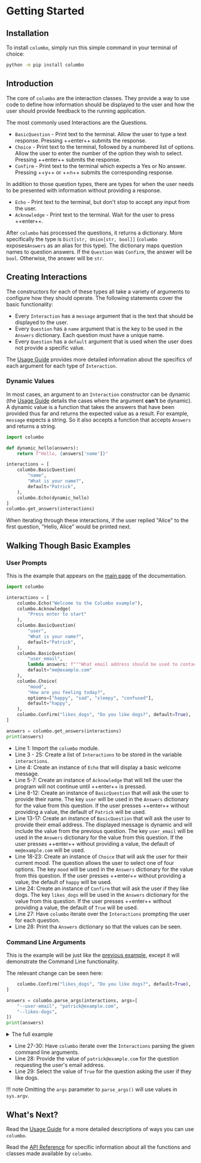 # Getting Started

## Installation

To install `columbo`, simply run this simple command in your terminal of choice:

```bash
python -m pip install columbo
```

## Introduction

The core of `columbo` are the interaction classes. They provide a way to use code to define how information should be
displayed to the user and how the user should provide feedback to the running application.

The most commonly used Interactions are the Questions.

* `BasicQuestion` - Print text to the terminal. Allow the user to type a text response. Pressing ++enter++ submits the
    response.
* `Choice` - Print text to the terminal, followed by a numbered list of options. Allow the user to enter the number
    of the option they wish to select. Pressing ++enter++ submits the response.
* `Confirm` - Print text to the terminal which expects a Yes or No answer. Pressing ++y++ or ++n++ submits the
    corresponding response.

In addition to those question types, there are types for when the user needs to be presented with information without
providing a response.

* `Echo` - Print text to the terminal, but don't stop to accept any input from the user.
* `Acknowledge` - Print text to the terminal. Wait for the user to press ++enter++.

After `columbo` has processed the questions, it returns a dictionary. More specifically the type is
`Dict[str, Union[str, bool]]` (`columbo` exposes`Answers` as an alias for this type). The dictionary maps question names
to question answers. If the `Question` was `Confirm`, the answer will be `bool`. Otherwise, the answer will be `str`.

## Creating Interactions

The constructors for each of these types all take a variety of arguments to configure how they should operate. The
following statements cover the basic functionality:

* Every `Interaction`  has a `message` argument that is the text that should be displayed to the user.
* Every `Question` has a `name` argument that is the key to be used in the `Answers` dictionary. Each question must have
    a unique name.
* Every `Question` has a `default` argument that is used when the user does not provide a specific value.

The [Usage Guide][usage-guide] provides more detailed information about the specifics of each argument for each type of
`Interaction`.

### Dynamic Values

In most cases, an argument to an `Interaction` constructor can be dynamic (the [Usage Guide][usage-guide] details the
cases where the argument **can't** be dynamic). A dynamic value is a function that takes the answers that have been
provided thus far and returns the expected value as a result. For example, `message` expects a string. So it also
accepts a function that accepts `Answers` and returns a string.

```python
import columbo

def dynamic_hello(answers):
    return f"Hello, {answers['name']}"

interactions = [
    columbo.BasicQuestion(
        "name",
        "What is your name?",
        default="Patrick",
    ),
    columbo.Echo(dynamic_hello)
]
columbo.get_answers(interactions)
```

When iterating through these interactions, if the user replied "Alice" to the first question, "Hello, Alice" would be
printed next.

## Walking Though Basic Examples

### User Prompts

This is the example that appears on the [main page][docs-main] of the documentation.

```python linenums="1"
import columbo

interactions = [
    columbo.Echo("Welcome to the Columbo example"),
    columbo.Acknowledge(
        "Press enter to start"
    ),
    columbo.BasicQuestion(
        "user",
        "What is your name?",
        default="Patrick",
    ),
    columbo.BasicQuestion(
        "user_email",
        lambda answers: f"""What email address should be used to contact {answers["user"]}?""",
        default="me@example.com"
    ),
    columbo.Choice(
        "mood",
        "How are you feeling today?",
        options=["happy", "sad", "sleepy", "confused"],
        default="happy",
    ),
    columbo.Confirm("likes_dogs", "Do you like dogs?", default=True),
]

answers = columbo.get_answers(interactions)
print(answers)
```

* Line 1: Import the `columbo` module.
* Line 3 - 25: Create a list of `Interactions` to be stored in the variable `interactions`.
* Line 4: Create an instance of `Echo` that will display a basic welcome message.
* Line 5-7: Create an instance of `Acknowledge` that will tell the user the program will not continue until ++enter++ is
    pressed.
* Line 8-12: Create an instance of `BasicQuestion` that will ask the user to provide their name. The key `user` will be
    used in the `Answers` dictionary for the value from this question. If the user presses ++enter++ without providing a
    value, the default of `Patrick` will be used.
* Line 13-17: Create an instance of `BasicQuestion` that will ask the user to provide their email address. The displayed
    message is dynamic and will include the value from the previous question. The key `user_email` will be used in the
    `Answers` dictionary for the value from this question. If the user presses ++enter++ without providing a value, the
    default of `me@example.com` will be used.
* Line 18-23: Create an instance of `Choice` that will ask the user for their current mood. The question allows the user
    to select one of four options. The key `mood` will be used in the `Answers` dictionary for the value from this
    question. If the user presses ++enter++ without providing a value, the default of `happy` will be used.
* Line 24: Create an instance of `Confirm` that will ask the user if they like dogs. The key `likes_dogs` will be used
    in the `Answers` dictionary for the value from this question. If the user presses ++enter++ without providing a
    value, the default of `True` will be used.
* Line 27: Have `columbo` iterate over the `Interactions` prompting the user for each question.
* Line 28: Print tha `Answers` dictionary so that the values can be seen.

### Command Line Arguments

This is the example will be just like the [previous example](#walking-though-a-basic-example), except it will
demonstrate the Command Line functionality.

The relevant change can be seen here:

```python linenums="24" hl_lines="4-7"
    columbo.Confirm("likes_dogs", "Do you like dogs?", default=True),
]

answers = columbo.parse_args(interactions, args=[
    "--user-email", "patrick@example.com",
    "--likes-dogs",
])
print(answers)
```

<details>
    <summary>The full example</summary>

```python linenums="1" hl_lines="27-30"
import columbo

interactions = [
    columbo.Echo("Welcome to the Columbo example"),
    columbo.Acknowledge(
        "Press enter to start"
    ),
    columbo.BasicQuestion(
        "user",
        "What is your name?",
        default="Patrick",
    ),
    columbo.BasicQuestion(
        "user_email",
        lambda answers: f"""What email address should be used to contact {answers["user"]}?""",
        default="me@example.com"
    ),
    columbo.Choice(
        "mood",
        "How are you feeling today?",
        options=["happy", "sad", "sleepy", "confused"],
        default="happy",
    ),
    columbo.Confirm("likes_dogs", "Do you like dogs?", default=True),
]

answers = columbo.parse_args(interactions, args=[
    "--user-email", "patrick@example.com",
    "--likes-dogs",
])
print(answers)
```
</details>

* Line 27-30: Have `columbo` iterate over the `Interactions` parsing the given command line arguments.
* Line 28: Provide the value of `patrick@example.com` for the question requesting the user's email address.
* Line 29: Select the value of `True` for the question asking the user if they like dogs.

!!! note
    Omitting the `args` parameter to `parse_args()` will use values in `sys.argv`.

## What's Next?

Read the [Usage Guide][usage-guide] for a more detailed descriptions of ways you can use `columbo`.

Read the [API Reference][api-reference] for specific information about all the functions and classes made available by
`columbo`.

[usage-guide]: usage-guide/fundamentals.md
[docs-main]: index.md
[api-reference]: api.md
